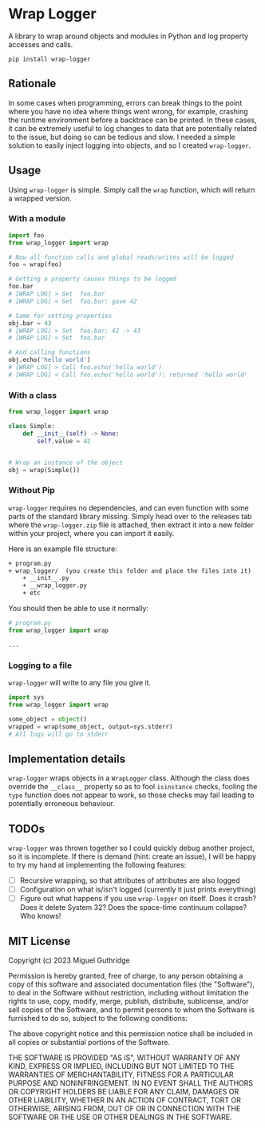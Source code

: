 # Wrap Logger

A library to wrap around objects and modules in Python and log property
accesses and calls.

`pip install wrap-logger`

## Rationale

In some cases when programming, errors can break things to the point where
you have no idea where things went wrong, for example, crashing the runtime
environment before a backtrace can be printed. In these cases, it can be
extremely useful to log changes to data that are potentially related to the
issue, but doing so can be tedious and slow. I needed a simple solution to
easily inject logging into objects, and so I created `wrap-logger`.

## Usage

Using `wrap-logger` is simple. Simply call the `wrap` function, which will
return a wrapped version.

### With a module

```py
import foo
from wrap_logger import wrap

# Now all function calls and global reads/writes will be logged
foo = wrap(foo)

# Getting a property causes things to be logged
foo.bar
# [WRAP LOG] > Get  foo.bar
# [WRAP LOG] < Get  foo.bar: gave 42

# Same for setting properties
obj.bar = 43
# [WRAP LOG] > Set  foo.bar: 42 -> 43
# [WRAP LOG] < Set  foo.bar

# And calling functions
obj.echo('hello world')
# [WRAP LOG] > Call foo.echo('hello world')
# [WRAP LOG] < Call foo.echo('hello world'): returned 'hello world'
```

### With a class

```py
from wrap_logger import wrap

class Simple:
    def __init__(self) -> None:
        self.value = 42


# Wrap an instance of the object
obj = wrap(Simple())
```

### Without Pip

`wrap-logger` requires no dependencies, and can even function with some parts
of the standard library missing. Simply head over to the releases tab where the
`wrap-logger.zip` file is attached, then extract it into a new folder within
your project, where you can import it easily.

Here is an example file structure:

```txt
+ program.py
+ wrap_logger/  (you create this folder and place the files into it)
    + __init__.py
    + __wrap_logger.py
    + etc
```

You should then be able to use it normally:

```py
# program.py
from wrap_logger import wrap

...
```

### Logging to a file

`wrap-logger` will write to any file you give it.

```py
import sys
from wrap_logger import wrap

some_object = object()
wrapped = wrap(some_object, output=sys.stderr)
# All logs will go to stderr
```

## Implementation details

`wrap-logger` wraps objects in a `WrapLogger` class. Although the class does
override the `__class__` property so as to fool `isinstance` checks, fooling
the `type` function does not appear to work, so those checks may fail leading
to potentially erroneous behaviour.

## TODOs

`wrap-logger` was thrown together so I could quickly debug another project, so
it is incomplete. If there is demand (hint: create an issue), I will be happy
to try my hand at implementing the following features:

* [ ] Recursive wrapping, so that attributes of attributes are also logged
* [ ] Configuration on what is/isn't logged (currently it just prints
      everything)
* [ ] Figure out what happens if you use `wrap-logger` on itself. Does it
      crash? Does it delete System 32? Does the space-time continuum collapse?
      Who knows!

## MIT License

Copyright (c) 2023 Miguel Guthridge

Permission is hereby granted, free of charge, to any person obtaining a copy
of this software and associated documentation files (the "Software"), to deal
in the Software without restriction, including without limitation the rights
to use, copy, modify, merge, publish, distribute, sublicense, and/or sell
copies of the Software, and to permit persons to whom the Software is
furnished to do so, subject to the following conditions:

The above copyright notice and this permission notice shall be included in all
copies or substantial portions of the Software.

THE SOFTWARE IS PROVIDED "AS IS", WITHOUT WARRANTY OF ANY KIND, EXPRESS OR
IMPLIED, INCLUDING BUT NOT LIMITED TO THE WARRANTIES OF MERCHANTABILITY,
FITNESS FOR A PARTICULAR PURPOSE AND NONINFRINGEMENT. IN NO EVENT SHALL THE
AUTHORS OR COPYRIGHT HOLDERS BE LIABLE FOR ANY CLAIM, DAMAGES OR OTHER
LIABILITY, WHETHER IN AN ACTION OF CONTRACT, TORT OR OTHERWISE, ARISING FROM,
OUT OF OR IN CONNECTION WITH THE SOFTWARE OR THE USE OR OTHER DEALINGS IN THE
SOFTWARE.
